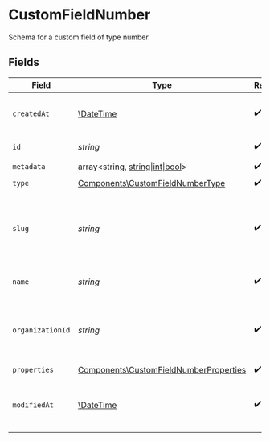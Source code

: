 # CustomFieldNumber

Schema for a custom field of type number.


## Fields

| Field                                                                                            | Type                                                                                             | Required                                                                                         | Description                                                                                      |
| ------------------------------------------------------------------------------------------------ | ------------------------------------------------------------------------------------------------ | ------------------------------------------------------------------------------------------------ | ------------------------------------------------------------------------------------------------ |
| `createdAt`                                                                                      | [\DateTime](https://www.php.net/manual/en/class.datetime.php)                                    | :heavy_check_mark:                                                                               | Creation timestamp of the object.                                                                |
| `id`                                                                                             | *string*                                                                                         | :heavy_check_mark:                                                                               | The ID of the object.                                                                            |
| `metadata`                                                                                       | array<string, [string\|int\|bool](../../Models/Components/CustomFieldNumberMetadata.md)>         | :heavy_check_mark:                                                                               | N/A                                                                                              |
| `type`                                                                                           | [Components\CustomFieldNumberType](../../Models/Components/CustomFieldNumberType.md)             | :heavy_check_mark:                                                                               | N/A                                                                                              |
| `slug`                                                                                           | *string*                                                                                         | :heavy_check_mark:                                                                               | Identifier of the custom field. It'll be used as key when storing the value.                     |
| `name`                                                                                           | *string*                                                                                         | :heavy_check_mark:                                                                               | Name of the custom field.                                                                        |
| `organizationId`                                                                                 | *string*                                                                                         | :heavy_check_mark:                                                                               | The ID of the organization owning the custom field.                                              |
| `properties`                                                                                     | [Components\CustomFieldNumberProperties](../../Models/Components/CustomFieldNumberProperties.md) | :heavy_check_mark:                                                                               | N/A                                                                                              |
| `modifiedAt`                                                                                     | [\DateTime](https://www.php.net/manual/en/class.datetime.php)                                    | :heavy_check_mark:                                                                               | Last modification timestamp of the object.                                                       |
